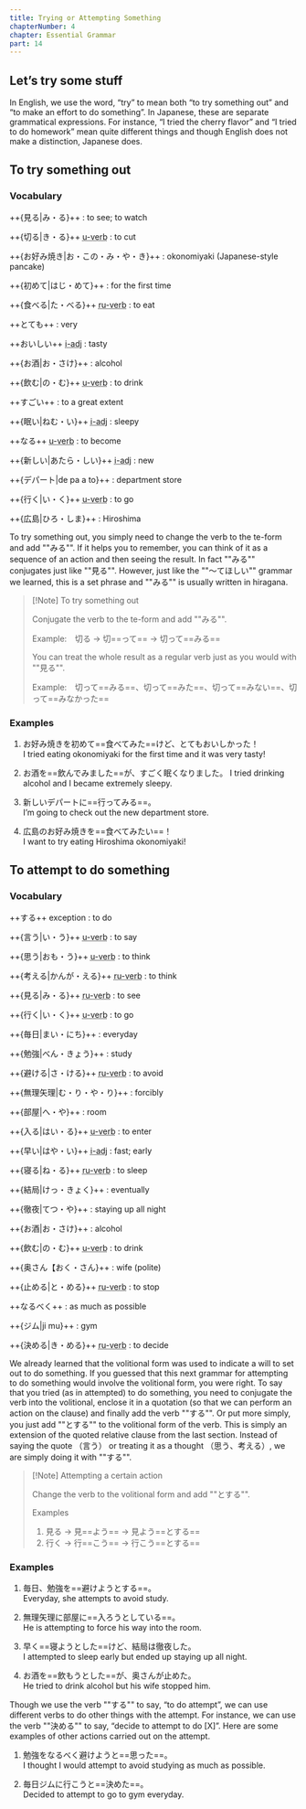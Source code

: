 ```yaml
---
title: Trying or Attempting Something
chapterNumber: 4
chapter: Essential Grammar
part: 14
---
```


## Let’s try some stuff

In English, we use the word, “try” to mean both “to try something out” and “to make an effort to do something”. In Japanese, these are separate grammatical expressions. For instance, “I tried the cherry flavor” and “I tried to do homework” mean quite different things and though English does not make a distinction, Japanese does.

## To try something out

### Vocabulary

++{見る|み・る}++
: to see; to watch

++{切る|き・る}++ <abbr title="う verb">u-verb</abbr>
: to cut

++{お好み焼き|お・この・み・や・き}++
: okonomiyaki (Japanese-style pancake)

++{初めて|はじ・めて}++
: for the first time

++{食べる|た・べる}++ <abbr title="る verb">ru-verb</abbr>
: to eat

++とても++
: very

++おいしい++ <abbr title="い adjective">i-adj</abbr>
: tasty

++{お酒|お・さけ}++
: alcohol

++{飲む|の・む}++ <abbr title="う verb">u-verb</abbr>
: to drink

++すごい++
: to a great extent

++{眠い|ねむ・い}++ <abbr title="い adjective">i-adj</abbr>
: sleepy

++なる++ <abbr title="う verb">u-verb</abbr>
: to become

++{新しい|あたら・しい}++ <abbr title="い adjective">i-adj</abbr>
: new

++{デパート|de pa a to}++
: department store

++{行く|い・く}++ <abbr title="う verb">u-verb</abbr>
: to go

++{広島|ひろ・しま}++
: Hiroshima

To try something out, you simply need to change the verb to the te-form and add ""みる"". If it helps you to remember, you can think of it as a sequence of an action and then seeing the result. In fact ""みる"" conjugates just like ""見る"". However, just like the ""～てほしい"" grammar we learned, this is a set phrase and ""みる"" is usually written in hiragana.

> [!Note] To try something out
>
> Conjugate the verb to the te-form and add ""みる"".
>
> Example:　切る → 切==って== → 切って==みる==
>
> You can treat the whole result as a regular verb just as you would with ""見る"".
>
> Example:　切って==みる==、切って==みた==、切って==みない==、切って==みなかった==

### Examples

1. お好み焼きを初めて==食べてみた==けど、とてもおいしかった！  
   I tried eating okonomiyaki for the first time and it was very tasty!

1. お酒を==飲んでみました==が、すごく眠くなりました。
   I tried drinking alcohol and I became extremely sleepy.

1. 新しいデパートに==行ってみる==。  
   I’m going to check out the new department store.

1. 広島のお好み焼きを==食べてみたい==！  
   I want to try eating Hiroshima okonomiyaki!

## To attempt to do something

### Vocabulary

++する++ <span>exception</span>
: to do

++{言う|い・う}++ <abbr title="う verb">u-verb</abbr>
: to say

++{思う|おも・う}++ <abbr title="う verb">u-verb</abbr>
: to think

++{考える|かんが・える}++ <abbr title="る verb">ru-verb</abbr>
: to think

++{見る|み・る}++ <abbr title="る verb">ru-verb</abbr>
: to see

++{行く|い・く}++ <abbr title="う verb">u-verb</abbr>
: to go

++{毎日|まい・にち}++
: everyday

++{勉強|べん・きょう}++
: study

++{避ける|さ・ける}++ <abbr title="る verb">ru-verb</abbr>
: to avoid

++{無理矢理|む・り・や・り}++
: forcibly

++{部屋|へ・や}++
: room

++{入る|はい・る}++ <abbr title="う verb">u-verb</abbr>
: to enter

++{早い|はや・い}++ <abbr title="い adjective">i-adj</abbr>
: fast; early

++{寝る|ね・る}++ <abbr title="る verb">ru-verb</abbr>
: to sleep

++{結局|けっ・きょく}++
: eventually

++{徹夜|てつ・や}++
: staying up all night

++{お酒|お・さけ}++
: alcohol

++{飲む|の・む}++ <abbr title="う verb">u-verb</abbr>
: to drink

++{奥さん【おく・さん}++
: wife (polite)

++{止める|と・める}++ <abbr title="る verb">ru-verb</abbr>
: to stop

++なるべく++
: as much as possible

++{ジム|ji mu}++
: gym

++{決める|き・める}++ <abbr title="る verb">ru-verb</abbr>
: to decide

We already learned that the volitional form was used to indicate a will to set out to do something. If you guessed that this next grammar for attempting to do something would involve the volitional form, you were right. To say that you tried (as in attempted) to do something, you need to conjugate the verb into the volitional, enclose it in a quotation (so that we can perform an action on the clause) and finally add the verb ""する"". Or put more simply, you just add ""とする"" to the volitional form of the verb. This is simply an extension of the quoted relative clause from the last section. Instead of saying the quote （言う） or treating it as a thought （思う、考える）, we are simply doing it with ""する"".

> [!Note] Attempting a certain action
>
> Change the verb to the volitional form and add ""とする"".
>
> Examples
>
> 1. 見る → 見==よう== → 見よう==とする==
> 1. 行く → 行==こう== → 行こう==とする==

### Examples

1. 毎日、勉強を==避けようとする==。  
   Everyday, she attempts to avoid study.

1. 無理矢理に部屋に==入ろうとしている==。  
   He is attempting to force his way into the room.

1. 早く==寝ようとした==けど、結局は徹夜した。  
   I attempted to sleep early but ended up staying up all night.

1. お酒を==飲もうとした==が、奥さんが止めた。  
   He tried to drink alcohol but his wife stopped him.

Though we use the verb ""する"" to say, “to do attempt”, we can use different verbs to do other things with the attempt. For instance, we can use the verb ""決める"" to say, “decide to attempt to do [X]”. Here are some examples of other actions carried out on the attempt.

1. 勉強をなるべく避けようと==思った==。  
   I thought I would attempt to avoid studying as much as possible.

1. 毎日ジムに行こうと==決めた==。  
   Decided to attempt to go to gym everyday.
